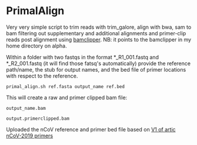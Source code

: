 # PrimalAlign

Very very simple script to trim reads with trim_galore, align with bwa, sam to bam filtering out supplementary and additional alignments and primer-clip reads post alignment using [bamclipper](https://github.com/tommyau/bamclipper). NB: it points to the bamclipper in my home directory on alpha.

Within a folder with two fastqs in the format \*\_R1_001.fastq and \*\_R2_001.fastq (it will find those fatsq's automatically) provide the reference path/name, the stub for output names, and the bed file of primer locations with respect to the reference.

```
primal_align.sh ref.fasta output_name ref.bed
```

This will create a raw and primer clipped bam file:

```
output_name.bam

output.primerclipped.bam
```

Uploaded the nCoV reference and primer bed file based on [V1 of artic nCoV-2019 primers](https://github.com/artic-network/artic-ncov2019/tree/master/primer_schemes/nCoV-2019/V1)
